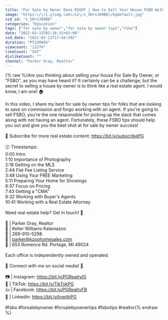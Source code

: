 ```yaml
---
title: "For Sale by Owner Done RIGHT | How to Sell Your House FSBO Without an Agent"
image: "https:\/\/i.ytimg.com\/vi\/s_SHrnJ09B8\/hqdefault.jpg"
vid_id: "s_SHrnJ09B8"
categories: "Education"
tags: ["for sale by owner","for sale by owner tips","fsbo"]
date: "2022-03-13T02:16:32+03:00"
vid_date: "2021-02-12T17:44:59Z"
duration: "PT12M49S"
viewcount: "13274"
likeCount: "547"
dislikeCount: ""
channel: "Parker Gray, Realtor"
---
```

{% raw %}Are you thinking about selling your house For Sale By Owner, or &quot;FSBO&quot;, as you may have heard it? It certainly can be a challenge, but the secret to selling a house by owner is to think like a real estate agent. I would know, I am one! 🏠<br /><br />In this video, I share my best for sale by owner tips for folks that are looking to save on commission and forgo working with an agent. If you're going to sell FSBO, you're the one responsible for picking up the slack that comes along with not having an agent. Fortunately, these FSBO tips should help you out and give you the best shot at for sale by owner success! <br /><br />🔴 Subscribe for more real estate content: <a rel="nofollow" target="blank" href="https://bit.ly/subscribePG">https://bit.ly/subscribePG</a><br /><br />🕜 Timestamps: <br />0:00 Intro<br />1:10 Importance of Photography<br />2:18 Getting on the MLS<br />2:44 Flat Fee Listing Service<br />3:48 Using Your FREE Marketing<br />5:11 Preparing Your Home for Showings<br />6:37 Focus on Pricing<br />7:43 Getting a &quot;CMA&quot;<br />8:32 Working with Buyer's Agents<br />10:41 Working with a Real Estate Attorney<br /><br />Need real estate help? Get in touch! 📲<br /><br />👤 | Parker Gray, Realtor<br />🏦 | Keller Williams Kalamazoo<br />📱 | 269-910-5298<br />📧 | parker@kzoohomesales.com<br />📌 | 653 Romence Rd. Portage, MI 49024<br /><br />Each office is independently owned and operated.<br /><br />👥 Connect with me on social media! 🤳<br /><br />📷 | Instagram: <a rel="nofollow" target="blank" href="https://bit.ly/PGRealtyIG">https://bit.ly/PGRealtyIG</a><br />🎥 | TikTok: <a rel="nofollow" target="blank" href="https://bit.ly/TikTokPG">https://bit.ly/TikTokPG</a><br />👍 | Facebook: <a rel="nofollow" target="blank" href="https://bit.ly/PGRealtyFB">https://bit.ly/PGRealtyFB</a><br />🤝 | LinkedIn: <a rel="nofollow" target="blank" href="https://bit.ly/InwithPG">https://bit.ly/InwithPG</a><br /><br />#fsbo #forsalebyowner #forsalebyownertips #fsbotips #realtor{% endraw %}
